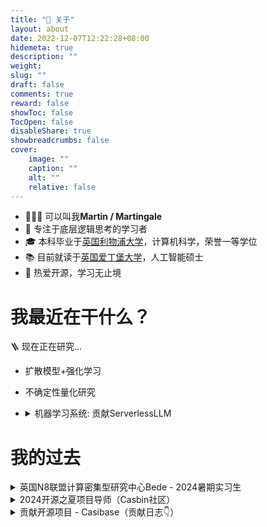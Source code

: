 ```yaml
---
title: "💭 关于"
layout: about
date: 2022-12-07T12:22:28+08:00
hidemeta: true
description: ""
weight:
slug: ""
draft: false
comments: true
reward: false
showToc: false
TocOpen: false
disableShare: true
showbreadcrumbs: false
cover:
    image: ""
    caption: ""
    alt: ""
    relative: false
---
```


- 🧑🏻‍💻 可以叫我**Martin / Martingale**
- 🌊 专注于底层逻辑思考的学习者
- 🎓 本科毕业于[英国利物浦大学](https://twitter.com/LivUni)，计算机科学，荣誉一等学位
- 📚 目前就读于[英国爱丁堡大学](https://informatics.ed.ac.uk/)，人工智能硕士
- 💭 热爱开源，学习无止境

# 我最近在干什么？
🪜 现在正在研究...
- 扩散模型+强化学习
- 不确定性量化研究
-   <details>
    <summary>机器学习系统: 贡献ServerlessLLM</summary>

    - feat: support LoRA adapter(s) inference [#221](https://github.com/ServerlessLLM/ServerlessLLM/pull/221)
    - feat: support lora fine-tuning for transformers backend [#189](https://github.com/ServerlessLLM/ServerlessLLM/pull/189)
    - docs: add documentation for deployment on slurm [#135](https://github.com/ServerlessLLM/ServerlessLLM/pull/135)

    </details>


# 我的过去
<details>
<summary>英国N8联盟计算密集型研究中心Bede - 2024暑期实习生</summary>

- 项目主体：量化并微调大模型以适应生物领域文献阅读，评估各类大模型的微调结果
- 项目时长：2024年6月 - 2024年9月
- 项目导师：Dr Antony McCabe & Dr Jianping Meng
- 项目资助方：EPSRC (英国工程和自然科学研究委员会)

</details>
<details>
<summary>2024开源之夏项目导师（Casbin社区）</summary>

- 开源AI知识库 - Casibase
- 项目时长：2024年7月 - 2024年10月

</details>
<details>
<summary>贡献开源项目 - Casibase（贡献日志👇）</summary>

- feat: improve GetNearMessageCount() performance (2024-08-24) [#954](https://github.com/casibase/casibase/pull/954)
- feat: fix the issue that DALL-E returned image URL is expired (2024-08-17) [#946](https://github.com/casibase/casibase/pull/946)
- feat: support new model gpt-4o for openai and azure (2024-08-03) [#931](https://github.com/casibase/casibase/pull/931)
- feat: count the number of generated images (2024-08-01) [#930](https://github.com/casibase/casibase/pull/930)
- feat: support image output (2024-07-29) [#925](https://github.com/casibase/casibase/pull/925)
- feat: fix bug that the first AI message cannot be regenerated (2024-07-25) [#917](https://github.com/casibase/casibase/pull/917)
- feat: fix cursor blink incorrectly (2024-07-23) [#913](https://github.com/casibase/casibase/pull/913)
- feat: set token count to 0 in usage map (2024-07-19) [#904](https://github.com/casibase/casibase/pull/904)
- feat: fix ProvidersUsageTable render error when creating a new store (2024-07-18) [#903](https://github.com/casibase/casibase/pull/903)
- feat: show providers usage in real time (2024-07-13) [#898](https://github.com/casibase/casibase/pull/898)
- feat: feat: drag the image to the chat box to add attachment (2024-07-11) [#895](https://github.com/casibase/casibase/pull/895)
- feat: allow deleting welcome message in demo mode (2024-07-06) [#885](https://github.com/casibase/casibase/pull/885)
- feat: fix bug that sends empty message by mistake in newMessage mode (2024-07-05) [#882](https://github.com/casibase/casibase/pull/882)
- feat: calculate tokens at last for local model provider (2024-07-01) [#878](https://github.com/casibase/casibase/pull/878)
- feat: fix no encoding for model custom-model (2024-06-30) [#876](https://github.com/casibase/casibase/pull/876)
- fix: incorrect message answer when anonymous access (2024-06-24) [#871](https://github.com/casibase/casibase/pull/871)
- feat: support sending question via URL GET parameter (2024-06-23) [#865](https://github.com/casibase/casibase/pull/865)
- feat: fix demo site fails bug in guest mode (2024-06-20) [#858](https://github.com/casibase/casibase/pull/858)
- feat: fix bug that cannot access demo-site in guest mode (2024-06-19) [#854](https://github.com/casibase/casibase/pull/854)
- feat: support URL link for each chat (2024-06-18) [#845](https://github.com/casibase/casibase/pull/845)
- fix: the error box does not show at the first time (2024-06-17) [#840](https://github.com/casibase/casibase/pull/840)
- feat: fix wrong blinking cursor in UI (2024-06-15) [#836](https://github.com/casibase/casibase/pull/836)
- feat: don't auto refresh answer for aborted connection error (2024-06-14) [#834](https://github.com/casibase/casibase/pull/834)
- feat: support model usage map in GetAnswer() API (2024-06-07) [#828](https://github.com/casibase/casibase/pull/828)
- feat: use model providers with higher token limit (2024-05-29) [#818](https://github.com/casibase/casibase/pull/818)
- feat: use vision models for question with image (2024-05-16) [#811](https://github.com/casibase/casibase/pull/811)
- feat: improve refresh bug fix (2024-05-15) [#810](https://github.com/casibase/casibase/pull/810)
- Bug: fix chat window error when pressing F5 during text output (2024-05-14) [#808](https://github.com/casibase/casibase/pull/808)
- feat: support dummy model provider and dummy embedding provider (2024-05-01) [#798](https://github.com/casibase/casibase/pull/798)
- feat: support uploading file (2024-04-27) [#795](https://github.com/casibase/casibase/pull/795)
- feat: support model provider multiplexing (2024-04-21) [#783](https://github.com/casibase/casibase/pull/783)
- feat: support claude3 model provider (2024-04-18) [#785](https://github.com/casibase/casibase/pull/785)
- feat: add swagger docs (2024-04-04) [#781](https://github.com/casibase/casibase/pull/781)
- feat: add new default split provider (2024-03-22) [#778](https://github.com/casibase/casibase/pull/778)
- fix: improve messages render performance (2024-03-20) [#777](https://github.com/casibase/casibase/pull/777)
- feat: support code block highlight (2024-03-19) [#776](https://github.com/casibase/casibase/pull/776)
- feat: support Latex math formula (2024-03-18) [#775](https://github.com/casibase/casibase/pull/775)
- feat: format markdown output better (2024-03-17) [#770](https://github.com/casibase/casibase/pull/770)
- feat: disable New Chat button when there is empty chat (2024-03-16) [#773](https://github.com/casibase/casibase/pull/773)
- feat: feat: improve upload path format for image storage (2024-03-08) [#758](https://github.com/casibase/casibase/pull/758)
- feat: improve image display in input box (2024-03-06) [#754](https://github.com/casibase/casibase/pull/754)
- feat: fix bug for local model provider (2024-03-04) [#750](https://github.com/casibase/casibase/pull/750)
- feat: add GetPricing and calculatePrice for all embedding providers (2024-03-02) [#737](https://github.com/casibase/casibase/pull/737)
- feat: add calculating tokens and price for embedding provider (2024-03-01) [735](https://github.com/casibase/casibase/pull/735)
- fix: Bug that recognizes an ordinary url as an image (2024-02-29) [730](https://github.com/casibase/casibase/pull/730)
- feat: improve azure text output (2024-02-28) [#729](https://github.com/casibase/casibase/pull/729)
- feat: Support OpenAI embedding v3 as new Casibase embedding providers (2024-02-27) [#727](https://github.com/casibase/casibase/pull/727)
- feat: support generating images via dalle-3 model (2024-02-20) [#717](https://github.com/casibase/casibase/pull/717)
- feat: support sending images to gpt4vision model (2024-02-19) [#716](https://github.com/casibase/casibase/pull/716)
- feat: fix reply display for huggingface (2024-01-28) [#705](https://github.com/casibase/casibase/pull/705)
- feat: add Cohere Command model provider (2024-01-25) [#703](https://github.com/casibase/casibase/pull/703)
- [feat: Support chat bot widget (推迟...)](https://github.com/casibase/casibase/pull/724)
- [feat: support texts and images in the response at the same time (推迟...)](https://github.com/casibase/casibase/pull/718)

</details>
